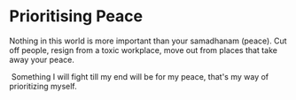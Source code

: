 # Prioritising Peace

Nothing in this world is more important than your samadhanam \(peace\). Cut off people, resign from a toxic workplace, move out from places that take away your peace.

‌ Something I will fight till my end will be for my peace, that's my way of prioritizing myself.

